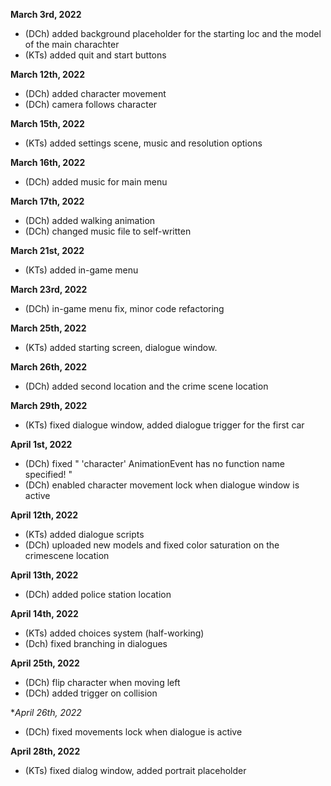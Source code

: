 
**March 3rd, 2022**
- (DCh) added  background placeholder for the starting loc and the model of the main charachter
- (KTs) added quit and start buttons

**March 12th, 2022**
- (DCh) added character movement
- (DCh) camera follows character

**March 15th, 2022**
- (KTs) added settings scene, music and resolution options

**March 16th, 2022**
- (DCh) added music for main menu

**March 17th, 2022**
- (DCh) added walking animation
- (DCh) changed music file to self-written

**March 21st, 2022**
- (KTs) added in-game menu

**March 23rd, 2022**
 - (DCh) in-game menu fix, minor code refactoring

**March 25th, 2022**
- (KTs) added starting screen, dialogue window.

**March 26th, 2022**
- (DCh) added second location and the crime scene location

**March 29th, 2022**
- (KTs) fixed dialogue window, added dialogue trigger for the first car

**April 1st, 2022**
- (DCh) fixed " 'character' AnimationEvent has no function name specified! "
- (DCh) enabled character movement lock when dialogue window is active

**April 12th, 2022**
- (KTs) added dialogue scripts
- (DCh) uploaded new models and fixed color saturation on the crimescene location

**April 13th, 2022**
- (DCh) added police station location

**April 14th, 2022**
- (KTs) added choices system (half-working)
- (Dch) fixed branching in dialogues

**April 25th, 2022**
- (DCh) flip character when moving left
- (DCh) added trigger on collision

**April 26th, 2022*
- (DCh) fixed movements lock when dialogue is active

**April 28th, 2022**
- (KTs) fixed dialog window, added portrait placeholder